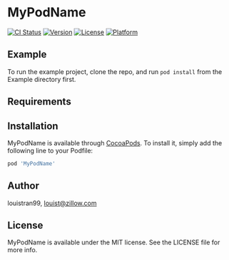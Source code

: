 # MyPodName

[![CI Status](https://img.shields.io/travis/louistran99/MyPodName.svg?style=flat)](https://travis-ci.org/louistran99/MyPodName)
[![Version](https://img.shields.io/cocoapods/v/MyPodName.svg?style=flat)](https://cocoapods.org/pods/MyPodName)
[![License](https://img.shields.io/cocoapods/l/MyPodName.svg?style=flat)](https://cocoapods.org/pods/MyPodName)
[![Platform](https://img.shields.io/cocoapods/p/MyPodName.svg?style=flat)](https://cocoapods.org/pods/MyPodName)

## Example

To run the example project, clone the repo, and run `pod install` from the Example directory first.

## Requirements

## Installation

MyPodName is available through [CocoaPods](https://cocoapods.org). To install
it, simply add the following line to your Podfile:

```ruby
pod 'MyPodName'
```

## Author

louistran99, louist@zillow.com

## License

MyPodName is available under the MIT license. See the LICENSE file for more info.
